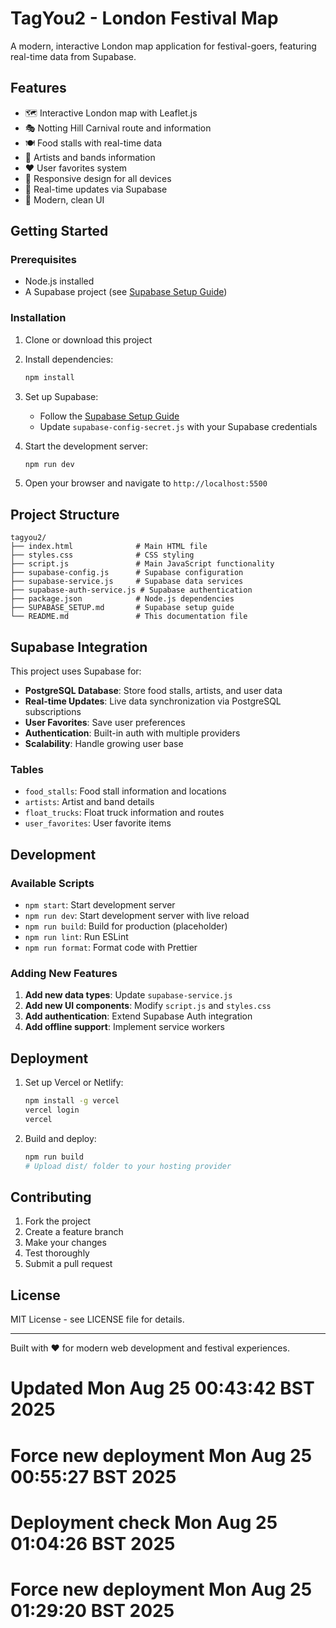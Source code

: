 # TagYou2 - London Festival Map

A modern, interactive London map application for festival-goers, featuring real-time data from Supabase.

## Features

- 🗺️ Interactive London map with Leaflet.js
- 🎭 Notting Hill Carnival route and information
- 🍽️ Food stalls with real-time data
- 🎵 Artists and bands information
- ❤️ User favorites system
- 📱 Responsive design for all devices
- 🔄 Real-time updates via Supabase
- 🎨 Modern, clean UI

## Getting Started

### Prerequisites

- Node.js installed
- A Supabase project (see [Supabase Setup Guide](SUPABASE_SETUP.md))

### Installation

1. Clone or download this project
2. Install dependencies:
   ```bash
   npm install
   ```

3. Set up Supabase:
   - Follow the [Supabase Setup Guide](SUPABASE_SETUP.md)
   - Update `supabase-config-secret.js` with your Supabase credentials

4. Start the development server:
   ```bash
   npm run dev
   ```

5. Open your browser and navigate to `http://localhost:5500`

## Project Structure

```
tagyou2/
├── index.html              # Main HTML file
├── styles.css              # CSS styling
├── script.js               # Main JavaScript functionality
├── supabase-config.js      # Supabase configuration
├── supabase-service.js     # Supabase data services
├── supabase-auth-service.js # Supabase authentication
├── package.json            # Node.js dependencies
├── SUPABASE_SETUP.md       # Supabase setup guide
└── README.md               # This documentation file
```

## Supabase Integration

This project uses Supabase for:
- **PostgreSQL Database**: Store food stalls, artists, and user data
- **Real-time Updates**: Live data synchronization via PostgreSQL subscriptions
- **User Favorites**: Save user preferences
- **Authentication**: Built-in auth with multiple providers
- **Scalability**: Handle growing user base

### Tables

- `food_stalls`: Food stall information and locations
- `artists`: Artist and band details
- `float_trucks`: Float truck information and routes
- `user_favorites`: User favorite items

## Development

### Available Scripts

- `npm start`: Start development server
- `npm run dev`: Start development server with live reload
- `npm run build`: Build for production (placeholder)
- `npm run lint`: Run ESLint
- `npm run format`: Format code with Prettier

### Adding New Features

1. **Add new data types**: Update `supabase-service.js`
2. **Add new UI components**: Modify `script.js` and `styles.css`
3. **Add authentication**: Extend Supabase Auth integration
4. **Add offline support**: Implement service workers

## Deployment

1. Set up Vercel or Netlify:
   ```bash
   npm install -g vercel
   vercel login
   vercel
   ```

2. Build and deploy:
   ```bash
   npm run build
   # Upload dist/ folder to your hosting provider
   ```

## Contributing

1. Fork the project
2. Create a feature branch
3. Make your changes
4. Test thoroughly
5. Submit a pull request

## License

MIT License - see LICENSE file for details.

---

Built with ❤️ for modern web development and festival experiences.
# Updated Mon Aug 25 00:43:42 BST 2025
# Force new deployment Mon Aug 25 00:55:27 BST 2025
# Deployment check Mon Aug 25 01:04:26 BST 2025
# Force new deployment Mon Aug 25 01:29:20 BST 2025
